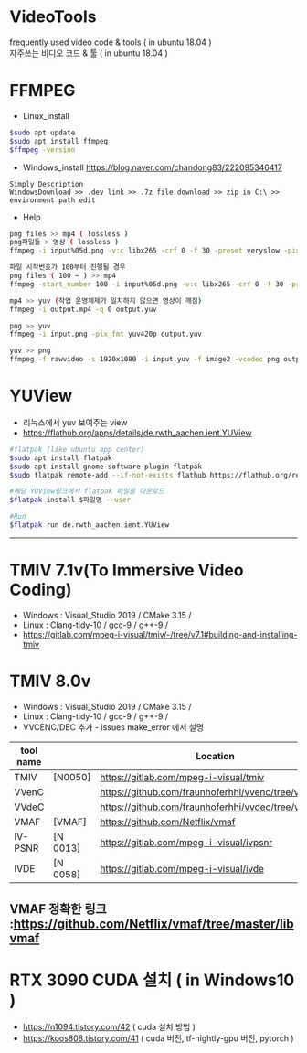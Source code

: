 # VideoTools
frequently used video code & tools ( in ubuntu 18.04 )  
자주쓰는 비디오 코드 & 툴 ( in ubuntu 18.04 )

# FFMPEG
- Linux_install
```sh
$sudo apt update
$sudo apt install ffmpeg
$ffmpeg -version
```
- Windows_install
https://blog.naver.com/chandong83/222095346417
``` 
Simply Description
WindowsDownload >> .dev link >> .7z file download >> zip in C:\ >> environment path edit
```
- Help
```sh
png files >> mp4 ( lossless )
png파일들 > 영상 ( lossless )
ffmpeg -i input%05d.png -v:c libx265 -crf 0 -f 30 -preset veryslow -pixel_format yuv420p8le output.mp4

파일 시작번호가 100부터 진행될 경우
png files ( 100 ~ ) >> mp4 
ffmpeg -start_number 100 -i input%05d.png -v:c libx265 -crf 0 -f 30 -preset veryslow -pixel_format yuv420p8le output.mp4

mp4 >> yuv (작업 운영체제가 일치하지 않으면 영상이 깨짐)
ffmpeg -i output.mp4 -q 0 output.yuv

png >> yuv
ffmpeg -i input.png -pix_fmt yuv420p output.yuv 

yuv >> png
ffmpeg -f rawvideo -s 1920x1080 -i input.yuv -f image2 -vcodec png output.png 
```


# YUView
- 리눅스에서 yuv 보여주는 view
- https://flathub.org/apps/details/de.rwth_aachen.ient.YUView
```sh
#flatpak (like ubuntu app center) 
$sudo apt install flatpak
$sudo apt install gnome-software-plugin-flatpak
$sudo flatpak remote-add --if-not-exists flathub https://flathub.org/repo/flathub.flatpakrepo

#해당 YUView링크에서 flatpak 파일을 다운로드
$flatpak install $파일명 --user

#Run
$flatpak run de.rwth_aachen.ient.YUView
```

---

# TMIV 7.1v(To Immersive Video Coding)
- Windows : Visual_Studio 2019 / CMake 3.15 / 
- Linux : Clang-tidy-10 / gcc-9 / g++-9 /
- https://gitlab.com/mpeg-i-visual/tmiv/-/tree/v7.1#building-and-installing-tmiv

# TMIV 8.0v
- Windows : Visual_Studio 2019 / CMake 3.15 / 
- Linux : Clang-tidy-10 / gcc-9 / g++-9 /
- VVCENC/DEC 추가 - issues make_error 에서 설명

|tool name| |Location|Release|
|---|---|---|---|
|TMIV|[N0050]|https://gitlab.com/mpeg-i-visual/tmiv|v8.0|
|VVenC| |https://github.com/fraunhoferhhi/vvenc/tree/v0.2.0.0|v0.2.0.0|
|VVdeC| |https://github.com/fraunhoferhhi/vvdec/tree/v0.2.0.0|v0.2.0.0|
|VMAF|[VMAF]|https://github.com/Netflix/vmaf|v1.3.14|
|IV-PSNR|[N 0013]|https://gitlab.com/mpeg-i-visual/ivpsnr|v3.0|
|IVDE|[N 0058]|https://gitlab.com/mpeg-i-visual/ivde|v3.0|

VMAF 정확한 링크 :https://github.com/Netflix/vmaf/tree/master/libvmaf
---

# RTX 3090 CUDA 설치 ( in Windows10 )
- https://n1094.tistory.com/42 ( cuda 설치 방법 )
- https://koos808.tistory.com/41 ( cuda 버전, tf-nightly-gpu 버전, pytorch )
